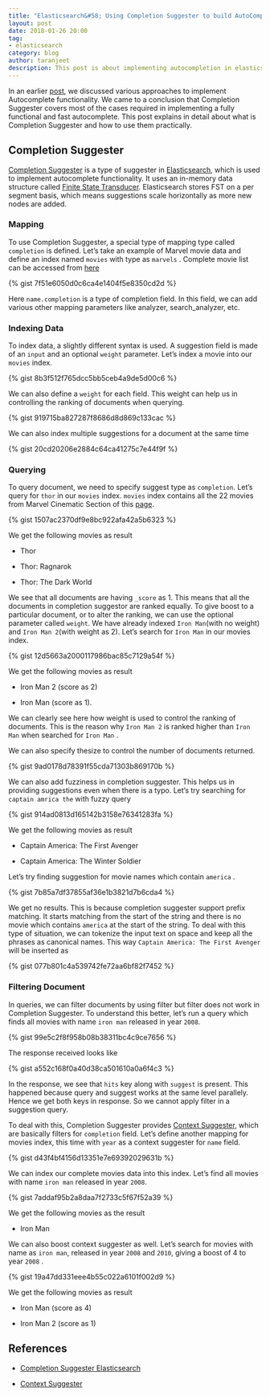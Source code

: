 ```yaml
---
title: "Elasticsearch&#58; Using Completion Suggester to build AutoComplete"
layout: post
date: 2018-01-26 20:00
tag:
- elasticsearch
category: blog
author: taranjeet
description: This post is about implementing autocompletion in elasticsearch using completion suggester.
---
```


In an earlier [post](/elasticsearch-autocomplete/), we discussed various approaches to implement Autocomplete functionality. We came to a conclusion that Completion Suggester covers most of the cases required in implementing a fully functional and fast autocomplete. This post explains in detail about what is Completion Suggester and how to use them practically.

## Completion Suggester

[Completion Suggester](https://www.elastic.co/guide/en/elasticsearch/reference/current/search-suggesters-completion.html) is a type of suggester in [Elasticsearch](https://www.elastic.co/products/elasticsearch), which is used to implement autocomplete functionality. It uses an in-memory data structure called [Finite State Transducer](https://en.wikipedia.org/wiki/Finite-state_transducer). Elasticsearch stores FST on a per segment basis, which means suggestions scale horizontally as more new nodes are added.

### Mapping

To use Completion Suggester, a special type of mapping type called `completion` is defined. Let’s take an example of Marvel movie data and define an index named `movies` with type as `marvels` . Complete movie list can be accessed from [here](https://github.com/taranjeet/data/blob/master/marvel_movies_v2.json)

{% gist 7f51e6050d0c6ca4e1404f5e8350cd2d %}

Here `name.completion` is a type of completion field. In this field, we can add various other mapping parameters like analyzer, search_analyzer, etc.

### Indexing Data

To index data, a slightly different syntax is used. A suggestion field is made of an `input` and an optional `weight` parameter. Let’s index a movie into our `movies` index.

{% gist 8b3f512f765dcc5bb5ceb4a9de5d00c6 %}

We can also define a `weight` for each field. This weight can help us in controlling the ranking of documents when querying.

{% gist 919715ba827287f8686d8d869c133cac %}

We can also index multiple suggestions for a document at the same time

{% gist 20cd20206e2884c64ca41275c7e44f9f %}

### Querying

To query document, we need to specify suggest type as `completion`. Let’s query for `thor` in our `movies` index. `movies` index contains all the 22 movies from Marvel Cinematic Section of this [page](http://marvel.com/movies/all).

{% gist 1507ac2370df9e8bc922afa42a5b6323 %}

We get the following movies as result

* Thor

* Thor: Ragnarok

* Thor: The Dark World

We see that all documents are having `_score` as 1. This means that all the documents in completion suggestor are ranked equally. To give boost to a particular document, or to alter the ranking, we can use the optional parameter called `weight`. We have already indexed `Iron Man`(with no weight) and `Iron Man 2`(with weight as 2). Let’s search for `Iron Man` in our movies index.

{% gist 12d5663a2000117986bac85c7129a54f %}

We get the following movies as result

* Iron Man 2 (score as 2)

* Iron Man (score as 1).

We can clearly see here how weight is used to control the ranking of documents. This is the reason why `Iron Man 2` is ranked higher than `Iron Man` when searched for `Iron Man` .

We can also specify thesize to control the number of documents returned.

{% gist 9ad0178d78391f55cda71303b869170b %}

We can also add fuzziness in completion suggester. This helps us in providing suggestions even when there is a typo. Let’s try searching for `captain amrica the` with fuzzy query

{% gist 914ad0813d165142b3158e76341283fa %}

We get the following movies as result

* Captain America: The First Avenger

* Captain America: The Winter Soldier

Let’s try finding suggestion for movie names which contain `america` .

{% gist 7b85a7df37855af36e1b3821d7b6cda4 %}

We get no results. This is because completion suggester support prefix matching. It starts matching from the start of the string and there is no movie which contains `america` at the start of the string. To deal with this type of situation, we can tokenize the input text on space and keep all the phrases as canonical names. This way `Captain America: The First Avenger` will be inserted as

{% gist 077b801c4a539742fe72aa6bf82f7452 %}

### Filtering Document

In queries, we can filter documents by using filter but filter does not work in Completion Suggester. To understand this better, let’s run a query which finds all movies with name `iron man` released in year `2008`.

{% gist 99e5c2f8f958b08b38311bc4c9ce7656 %}

The response received looks like

{% gist a552c168f0a40d38ca501610a0a6f4c3 %}

In the response, we see that `hits` key along with `suggest` is present. This happened because query and suggest works at the same level parallely. Hence we get both keys in response. So we cannot apply filter in a suggestion query.

To deal with this, Completion Suggester provides [Context Suggester](https://www.elastic.co/guide/en/elasticsearch/reference/6.1/suggester-context.html), which are basically filters for `completion` field. Let’s define another mapping for movies index, this time with `year` as a context suggester for `name` field.

{% gist d43f4bf4156d13351e7e69392029631b %}

We can index our complete movies data into this index. Let’s find all movies with name `iron man` released in year `2008`.

{% gist 7addaf95b2a8daa7f2733c5f67f52a39 %}

We get the following movies as the result

* Iron Man

We can also boost context suggester as well. Let’s search for movies with name as `iron man`, released in year `2008` and `2010`, giving a boost of 4 to year `2008` .

{% gist 19a47dd331eee4b55c022a6101f002d9 %}

We get the following movies as result

* Iron Man (score as 4)

* Iron Man 2 (score as 1)

## References

* [Completion Suggester Elasticsearch](https://www.elastic.co/guide/en/elasticsearch/reference/current/search-suggesters-completion.html)

* [Context Suggester](https://www.elastic.co/guide/en/elasticsearch/reference/6.1/suggester-context.html)
